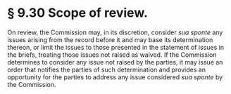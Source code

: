# § 9.30   Scope of review.

On review, the Commission may, in its discretion, consider *sua sponte* any issues arising from the record before it and may base its determination thereon, or limit the issues to those presented in the statement of issues in the briefs, treating those issues not raised as waived. If the Commission determines to consider any issue not raised by the parties, it may issue an order that notifies the parties of such determination and provides an opportunity for the parties to address any issue considered *sua sponte* by the Commission.




